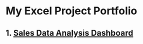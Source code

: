 # My Excel Project Portfolio

## 1. [Sales Data Analysis Dashboard](https://github.com/vinahuang97/Excel-Portfolio/blob/main/01%20Sales%20Data%20Dashboard/README.md)
